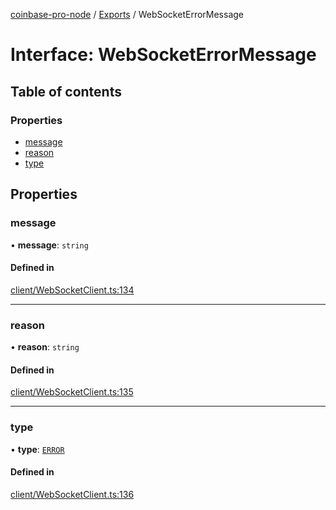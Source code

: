 [coinbase-pro-node](../README.md) / [Exports](../modules.md) / WebSocketErrorMessage

# Interface: WebSocketErrorMessage

## Table of contents

### Properties

- [message](WebSocketErrorMessage.md#message)
- [reason](WebSocketErrorMessage.md#reason)
- [type](WebSocketErrorMessage.md#type)

## Properties

### message

• **message**: `string`

#### Defined in

[client/WebSocketClient.ts:134](https://github.com/bennycode/coinbase-pro-node/blob/9734468/src/client/WebSocketClient.ts#L134)

___

### reason

• **reason**: `string`

#### Defined in

[client/WebSocketClient.ts:135](https://github.com/bennycode/coinbase-pro-node/blob/9734468/src/client/WebSocketClient.ts#L135)

___

### type

• **type**: [`ERROR`](../enums/WebSocketResponseType.md#error)

#### Defined in

[client/WebSocketClient.ts:136](https://github.com/bennycode/coinbase-pro-node/blob/9734468/src/client/WebSocketClient.ts#L136)
